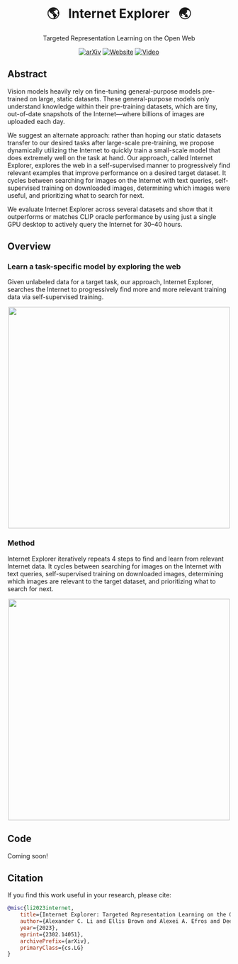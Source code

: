 
 
<div align="center">

<!-- TITLE -->
# 🌎 &nbsp; **Internet Explorer** &nbsp; 🌏
Targeted Representation Learning on the Open Web

[![arXiv](https://img.shields.io/badge/cs.LG-arXiv:2302.14051-b31b1b.svg)](https://arxiv.org/abs/2302.14051)
[![Website](https://img.shields.io/badge/🌎-Website-blue.svg)](http://internet-explorer-ssl.github.io)
[![Video](https://img.shields.io/badge/Video-YouTube-red.svg)](https://youtu.be/1hYtGZ0CUSA)
</div>


<!-- DESCRIPTION -->
## Abstract

Vision models heavily rely on fine-tuning general-purpose
models pre-trained on large, static datasets. These
general-purpose models only understand knowledge within
their pre-training datasets, which are tiny, out-of-date
snapshots of the Internet—where billions of images are
uploaded each day.


We suggest an alternate approach: rather than hoping our
static datasets transfer to our desired tasks after
large-scale pre-training, we propose dynamically utilizing
the Internet to quickly train a small-scale model that
does extremely well on the task at hand. Our approach,
called Internet Explorer, explores the web in a
self-supervised manner to progressively find relevant
examples that improve performance on a desired target
dataset. It cycles between searching for images on the
Internet with text queries, self-supervised training on
downloaded images, determining which images were useful,
and prioritizing what to search for next.


We evaluate Internet Explorer across several datasets and
show that it outperforms or matches CLIP oracle
performance by using just a single GPU desktop to actively
query the Internet for 30–40 hours.

## Overview
### Learn a task-specific model by exploring the web
Given unlabeled data for a target task, our approach, Internet Explorer, searches the Internet to progressively find more and more relevant training data via self-supervised training.

<div align="center">
<img src="./static/explorer_setting.svg" width="500" style="display: block; margin: 0 auto;">
</div>

### Method
Internet Explorer iteratively repeats 4 steps to find and learn from relevant Internet data. It cycles between searching for images on the Internet with text queries, self-supervised training on downloaded images, determining which images are relevant to the target dataset, and prioritizing what to search for next.

<div align="center">
<img src="./static/explorer_method.svg" width="500" style="display: block; margin: 0 auto;">
</div>

## Code
Coming soon!


<!-- CITATION -->
## Citation

If you find this work useful in your research, please cite:

```bibtex
@misc{li2023internet,
    title={Internet Explorer: Targeted Representation Learning on the Open Web}, 
    author={Alexander C. Li and Ellis Brown and Alexei A. Efros and Deepak Pathak},
    year={2023},
    eprint={2302.14051},
    archivePrefix={arXiv},
    primaryClass={cs.LG}
}
```
